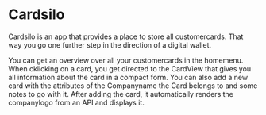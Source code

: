 # Cardsilo
Cardsilo is an app that provides a place to store all customercards. 
That way you go one further step in the direction of a digital wallet. 

You can get an overview over all your customercards in the homemenu. When cklicking on a card, you get directed to the CardView 
that gives you all information about the card in a compact form. You can also add a new card with the attributes of the Companyname the Card belongs to and some notes to go with it.
After adding the card, it automatically renders the companylogo from an API and displays it.

